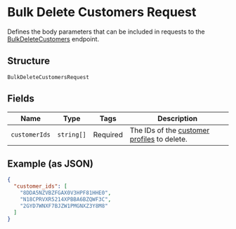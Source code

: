 <!-- Optimized: 2025-10-06 -->
<!-- RPM: 1.6.2.1.1.6.2.1_bulk-delete-customers-request_20251006 -->
<!-- Session: E2E RPM DNA Application -->
<!-- AOM: RND (Reggie & Dro) -->
<!-- COI: TECHNOLOGY -->
<!-- RPM: HIGH -->
<!-- ACTION: BUILD -->


# Bulk Delete Customers Request

Defines the body parameters that can be included in requests to the
[BulkDeleteCustomers](../../doc/api/customers.md#bulk-delete-customers) endpoint.

## Structure

`BulkDeleteCustomersRequest`

## Fields

| Name | Type | Tags | Description |
|  --- | --- | --- | --- |
| `customerIds` | `string[]` | Required | The IDs of the [customer profiles](entity:Customer) to delete. |

## Example (as JSON)

```json
{
  "customer_ids": [
    "8DDA5NZVBZFGAX0V3HPF81HHE0",
    "N18CPRVXR5214XPBBA6BZQWF3C",
    "2GYD7WNXF7BJZW1PMGNXZ3Y8M8"
  ]
}
```
